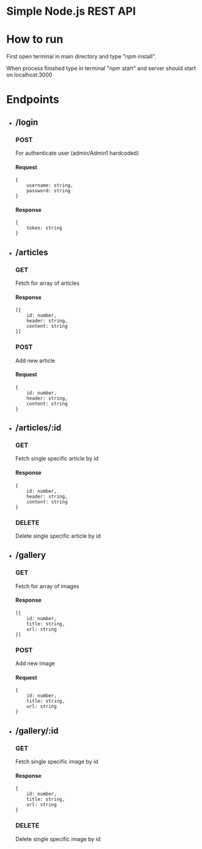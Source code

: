# Simple Node.js REST API

<h1>How to run</h1>
<p>First open terminal in main directory and type "npm install".</p>
<p>When process finished type in terminal "npm start" and server should start on localhost:3000</p>

<h1>Endpoints</h1>
<ul>
  <li>
    <h2>/login</h2>
    <h3>POST</h3>
    <p>For authenticate user (admin/Admin1 hardcoded)</p>
    <h4>Request</h4>
    <pre><code>{
    username: string,
    password: string
}</code></pre>
    <h4>Response</h4>
    <pre><code>{
    token: string
}</code></pre>
  </li>
  <li>
    <h2>/articles</h2>
    <h3>GET</h3>
    <p>Fetch for array of articles</p>
    <h4>Response</h4>
    <pre><code>[{
    id: number,
    header: string,
    content: string
}]</code></pre>
    <h3>POST</h3>
    <p>Add new article</p>
    <h4>Request</h4>
    <pre><code>{
    id: number,
    header: string,
    content: string
}</code></pre>
  </li>
    <li>
    <h2>/articles/:id</h2>
    <h3>GET</h3>
    <p>Fetch single specific article by id</p>
    <h4>Response</h4>
    <pre><code>{
    id: number,
    header: string,
    content: string
}</code></pre>
    <h3>DELETE</h3>
    <p>Delete single specific article by id</p>
  </li>
    <li>
    <h2>/gallery</h2>
    <h3>GET</h3>
    <p>Fetch for array of images</p>
    <h4>Response</h4>
    <pre><code>[{
    id: number,
    title: string,
    url: string
}]</code></pre>
    <h3>POST</h3>
    <p>Add new image</p>
    <h4>Request</h4>
    <pre><code>{
    id: number,
    title: string,
    url: string
}</code></pre>
  </li>
    <li>
    <h2>/gallery/:id</h2>
    <h3>GET</h3>
    <p>Fetch single specific image by id</p>
    <h4>Response</h4>
    <pre><code>{
    id: number,
    title: string,
    url: string
}</code></pre>
    <h3>DELETE</h3>
    <p>Delete single specific image by id</p>
  </li>
</ul>
